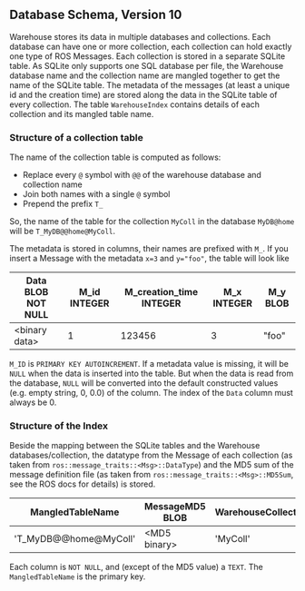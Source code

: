 ## Database Schema, Version 10

Warehouse stores its data in multiple databases and collections.
Each database can have one or more collection,
each collection can hold exactly one type of ROS Messages.
Each collection is stored in a separate SQLite table.
As SQLite only supports one SQL database per file,
the Warehouse database name and the collection name are mangled
together to get the name of the SQLite table.
The metadata of the messages (at least a unique id and the creation time)
are stored along the data in the SQLite table of every collection.
The table `WarehouseIndex` contains details of each collection and its mangled table name.

### Structure of a collection table

The name of the collection table is computed as follows:

- Replace every `@` symbol with `@@` of the warehouse database and collection name
- Join both names with a single `@` symbol
- Prepend the prefix `T_`

So, the name of the table for the collection `MyColl` in the database `MyDB@home` will be `T_MyDB@@home@MyColl`.

The metadata is stored in columns, their names are prefixed with `M_`.
If you insert a Message with the metadata `x=3` and `y="foo"`, the table will look like

| Data BLOB NOT NULL | M_id INTEGER | M_creation_time INTEGER | M_x INTEGER | M_y BLOB |
|--------------------|--------------|-------------------------|-------------|----------|
| &lt;binary data&gt;| 1            | 123456                  | 3           | "foo"    |

`M_ID` is `PRIMARY KEY AUTOINCREMENT`.
If a metadata value is missing, it will be `NULL` when the data is inserted into the table.
But when the data is read from the database,
`NULL` will be converted into the default constructed values (e.g. empty string, 0, 0.0) of the column.
The index of the `Data` column must always be 0.

### Structure of the Index

Beside the mapping between the SQLite tables and the Warehouse databases/collection,
the datatype from the Message of each collection (as taken from `ros::message_traits::<Msg>::DataType`)
and the MD5 sum of the message definition file (as taken from `ros::message_traits::<Msg>::MD5Sum`, see the ROS docs for details)
is stored.

| MangledTableName       | MessageMD5 BLOB    | WarehouseCollectionName | WarehouseDatabaseName | MessageDataType |
|------------------------|--------------------|-------------------------|-----------------------|-----------------|
| 'T_MyDB@@home@MyColl'  | &lt;MD5 binary&gt; | 'MyColl'                | 'MyDB@home'           | 'mymsgtype'     |

Each column is `NOT NULL`, and (except of the MD5 value) a `TEXT`. The `MangledTableName` is the primary key.
